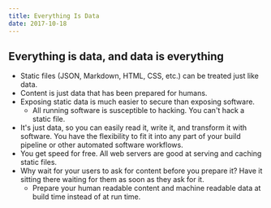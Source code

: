 ```yaml
---
title: Everything Is Data
date: 2017-10-18
---
```


## Everything is data, and data is everything

- Static files (JSON, Markdown, HTML, CSS, etc.) can be treated just like data.
- Content is just data that has been prepared for humans.
- Exposing static data is much easier to secure than exposing software.
  - All running software is susceptible to hacking. You can't hack a static file.
- It's just data, so you can easily read it, write it, and transform it with software. You have the flexibility to fit it into any part of your build pipeline or other automated software workflows.
- You get speed for free. All web servers are good at serving and caching static files.
- Why wait for your users to ask for content before you prepare it? Have it sitting there waiting for them as soon as they ask for it.
  - Prepare your human readable content and machine readable data at build time instead of at run time.
